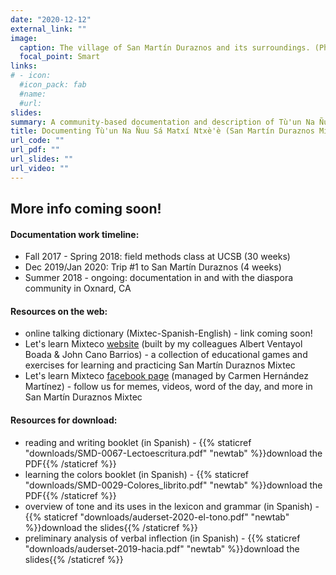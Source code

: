 ```yaml
---
date: "2020-12-12"
external_link: ""
image:
  caption: The village of San Martín Duraznos and its surroundings. (Photo by Sandra Auderset, January 2020)
  focal_point: Smart
links:
# - icon: 
  #icon_pack: fab
  #name: 
  #url: 
slides: 
summary: A community-based documentation and description of Tù'un Na Ñuu Sá Matxí Ntxè'è (San Martín Duraznos Mixtec) including pedagogical materials
title: Documenting Tù'un Na Ñuu Sá Matxí Ntxè'è (San Martín Duraznos Mixtec)
url_code: ""
url_pdf: ""
url_slides: ""
url_video: ""
---
```


## More info coming soon!

#### Documentation work timeline:
+ Fall 2017 - Spring 2018: field methods class at UCSB (30 weeks)
+ Dec 2019/Jan 2020: Trip #1 to San Martín Duraznos (4 weeks)
+ Summer 2018 - ongoing: documentation in and with the diaspora community in Oxnard, CA


#### Resources on the web:
+ online talking dictionary (Mixtec-Spanish-English) - link coming soon!
+ Let's learn Mixteco [website](www.letslearnmixteco.com) (built by my colleagues Albert Ventayol Boada & John Cano Barrios) - a collection of educational games and exercises for learning and practicing San Martín Duraznos Mixtec
+ Let's learn Mixteco [facebook page](https://facebook.com/Lets-Learn-Mixteco) (managed by Carmen Hernández Martínez) - follow us for memes, videos, word of the day, and more in San Martín Duraznos Mixtec


#### Resources for download:
+ reading and writing booklet (in Spanish) - {{% staticref "downloads/SMD-0067-Lectoescritura.pdf" "newtab" %}}download the PDF{{% /staticref %}}
+ learning the colors booklet (in Spanish) - {{% staticref "downloads/SMD-0029-Colores_librito.pdf" "newtab" %}}download the PDF{{% /staticref %}}
+ overview of tone and its uses in the lexicon and grammar (in Spanish) - {{% staticref "downloads/auderset-2020-el-tono.pdf" "newtab" %}}download the slides{{% /staticref %}}
+ preliminary analysis of verbal inflection (in Spanish) - {{% staticref "downloads/auderset-2019-hacia.pdf" "newtab" %}}download the slides{{% /staticref %}}